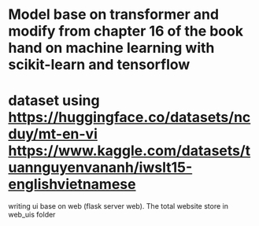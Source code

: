 # Model base on transformer and modify from chapter 16 of the book hand on machine learning with scikit-learn and tensorflow


# dataset using https://huggingface.co/datasets/ncduy/mt-en-vi https://www.kaggle.com/datasets/tuannguyenvananh/iwslt15-englishvietnamese

writing ui base on web (flask server web). The total website store in web_uis folder
